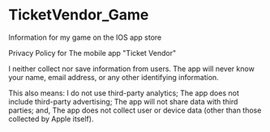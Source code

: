 # TicketVendor_Game
Information for my game on the IOS app store

Privacy Policy for The mobile app "Ticket Vendor"

I neither collect nor save information from users. The app will never know your name, email address, or any other identifying information.

This also means:
  I do not use third-party analytics;
  The app does not include third-party advertising;
  The app will not share data with third parties; and,
  The app does not collect user or device data (other than those collected by Apple itself).
